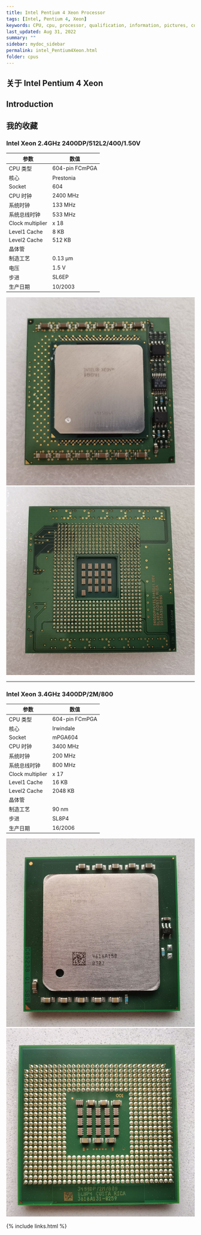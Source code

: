 ```yaml
---
title: Intel Pentium 4 Xeon Processor
tags: [Intel, Pentium 4, Xeon]
keywords: CPU, cpu, processor, qualification, information, pictures, core, frequency, chip packaging, packaging, cpu info, x86, collection, amd, cyrix, harris, ibm, idt, iit, intel, motorola, nec, sgs, sgs-thomson, siemens, ST, signetics, mhs, ti, texas instruments, ulsi, umc, weitek, zilog, 808x, 8085, 8088, 8086, 80188, 80186, 80286, 286, 80386, 386, i386, Am386, 386sx, 386dx, 486, i486, 586, 486sx, 486dx, overdrive, 487, pentium, 586, 5x86, 386dlc, 386slc, 486dx2, mmx, ppro, pentium-pro, pro, athlon, duron, z80, dirk oppelt, dirk, oppelt, engineering, sample, samples
last_updated: Aug 31, 2022
summary: ""
sidebar: mydoc_sidebar
permalink: intel_Pentium4Xeon.html
folder: cpus
---
```


## 关于 Intel Pentium 4 Xeon

## Introduction

## 我的收藏

### Intel Xeon 2.4GHz 2400DP/512L2/400/1.50V

| 参数 | 数值 |
| ------ | ------ |
| CPU 类型 | 604-pin FCmPGA |
| 核心 | Prestonia |
| Socket | 604 |
| CPU 时钟 | 2400 MHz |
| 系统时钟 | 133 MHz |
| 系统总线时钟 | 533 MHz |
| Clock multiplier | x 18 |
| Level1 Cache | 8 KB |
| Level2 Cache | 512 KB |
| 晶体管 |  |
| 制造工艺 | 0.13 µm |
| 电压 | 1.5 V |
| 步进 | SL6EP |
| 生产日期 | 10/2003 |

![Intel Xeon 2400DP 2.4GHz 正面](/images/cpus/Intel/Intel_Xeon_2400DP_1.jpg)
![Intel Xeon 2400DP 2.4GHz 反面](/images/cpus/Intel/Intel_Xeon_2400DP_2.jpg)

---------

### Intel Xeon 3.4GHz 3400DP/2M/800

| 参数 | 数值 |
| ------ | ------ |
| CPU 类型 | 604-pin FCmPGA |
| 核心 | Irwindale |
| Socket | mPGA604 |
| CPU 时钟 | 3400 MHz |
| 系统时钟 | 200 MHz |
| 系统总线时钟 | 800 MHz |
| Clock multiplier | x 17 |
| Level1 Cache | 16 KB |
| Level2 Cache | 2048 KB |
| 晶体管 |  |
| 制造工艺 | 90 nm |
| 步进 | SL8P4 |
| 生产日期 | 16/2006 |

![Intel Xeon 3400DP 3.4GHz 正面](/images/cpus/Intel/Intel_Xeon_3400DP_1.jpg)
![Intel Xeon 3400DP 3.4GHz 反面](/images/cpus/Intel/Intel_Xeon_3400DP_2.jpg)

{% include links.html %}
